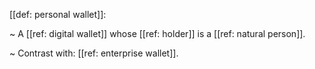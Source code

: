 [[def: personal wallet]]:

~ A [[ref: digital wallet]] whose [[ref: holder]] is a [[ref: natural person]].

~ Contrast with: [[ref: enterprise wallet]].

